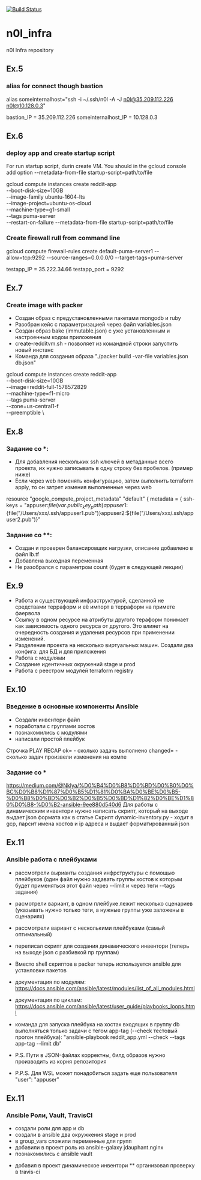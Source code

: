 [![Build Status](https://travis-ci.com/Otus-DevOps-2019-11/n0l_infra.svg?branch=master)](https://travis-ci.com/Otus-DevOps-2019-11/n0l_infra)
# n0l_infra
n0l Infra repository
## Ex.5
### alias for connect though bastion
alias  someinternalhost="ssh -i ~/.ssh/n0l -A -J n0l@35.209.112.226 n0l@10.128.0.3"

bastion_IP = 35.209.112.226
someinternalhost_IP = 10.128.0.3

## Ex.6
### deploy app and create startup script

For run startup script, durin create VM. You should in the gcloud console add option --metadata-from-file startup-script=path/to/file

gcloud compute instances create reddit-app\
  --boot-disk-size=10GB \
  --image-family ubuntu-1604-lts \
  --image-project=ubuntu-os-cloud \
  --machine-type=g1-small \
  --tags puma-server \
  --restart-on-failure
  --metadata-from-file startup-script=path/to/file

### Create firewall rull from command line
gcloud compute firewall-rules create default-puma-server1  --allow=tcp:9292   --source-ranges=0.0.0.0/0   --target-tags=puma-server

testapp_IP = 35.222.34.66
testapp_port = 9292

## Ex.7
### Create image with packer
 - Создан образ с предустановленными пакетами mongodb и ruby
 - Разобран кейс с параметризацией через файл variables.json
 - Создан образ bake (immutable.json) c уже установленным и настроенным кодом приложения
 - create-redditvm.sh - позволяет из командной строки запустить новый  инстанс
 - Команда для создания образа "./packer build -var-file variables.json db.json"
 
gcloud compute instances create reddit-app \
--boot-disk-size=10GB \
--image=reddit-full-1578572829 \
--machine-type=f1-micro \
--tags puma-server \
--zone=us-central1-f \
--preemptible \

## Ex.8
### Задание со *: 
 - Для добавления нескольких ssh ключей в метаданные всего проекта, их нужно записывать в одну строку без пробелов. (пример ниже)
 - Если через web поменять конфигурацию, затем выполнить terraform apply, то он затрет измения выполненные через web

resource "google_compute_project_metadata" "default" {
  metadata = {
    ssh-keys = "appuser:${file(var.public_key_path)}appuser1:${file("/Users/xxx/.ssh/appuser1.pub")}appuser2:${file("/Users/xxx/.ssh/appuser2.pub")}"
### Задание со **:
 - Создан и проверен балансировщик нагрузки, описание добавлено в файл lb.tf
 - Добавлена выходная переменная
 - Не разобрался с параметром count (будет в следующей лекции)

 
## Ex.9
 - Работа и существующей инфраструктурой, сделанной не средствами терраформ и её импорт в терраформ на примете фаервола
 - Ссылку в одном ресурсе на атрибуты другого тераформ
понимает как зависимость одного ресурса от другого. Это влияет
на очередность создания и удаления ресурсов при применении
изменений.
 - Разделение проекта на несколько виртуальных машин. Создали два конфига: для БД и для приложения
 - Работа с модулями
 - Создание идентичных окружений stage и prod
 - Работа с реестром модулей terraform registry


## Ex.10
### Введение в основные компоненты Ansible
 - Создали инвентори файл
 - поработали с группами хостов
 - познакомились с модулями
 - написали простой плейбук

Строчка PLAY RECAP
ok= -      сколько задачь выполнено
changed= - сколько задач произвели изменения на компе

### Задание со *
https://medium.com/@Nklya/%D0%B4%D0%B8%D0%BD%D0%B0%D0%BC%D0%B8%D1%87%D0%B5%D1%81%D0%BA%D0%BE%D0%B5-%D0%B8%D0%BD%D0%B2%D0%B5%D0%BD%D1%82%D0%BE%D1%80%D0%B8-%D0%B2-ansible-9ee880d540d6
Для работы с динамическим инвентори нужно написать скрипт, который на выходе выдает json формата как в статье
Скрипт dynamic-inventory.py -  ходит в gcp,  парсит   имена хостов и ip адреса и выдает форматированный  json 

## Ex.11
### Ansible работа с плейбуками
 - рассмотрели вырианты создания инфрструктуры с помощью плейбуков (один файл нужно задавать группы хостов к которым будет применяться этот файл через --limit и через теги --tags задания)
 - расмотрели вариант, в одном плейбуке лежит несколько сценариев (указывать нужно только теги, а нужные группы уже заложены в сценариях)
 - рассмотрели вариант с несколькими плейбуками (самый оптимальный)
 - переписал скрипт для создания динамического инвентори (теперь на выходе json c разбивкой пр группам)
 - Вместо shell скриптов в packer теперь используется ansible для устанловки пакетов

 - документация по модулям: https://docs.ansible.com/ansible/latest/modules/list_of_all_modules.html
 - документация по циклам: https://docs.ansible.com/ansible/latest/user_guide/playbooks_loops.html
 - команда для запуска плейбука на хостах входящих в группу db выполняться только задачи с тегом app-tag (--check тестовый прогон плейбука): "ansible-playbook reddit_app.yml --check --tags app-tag  --limit db"
 - P.S. Пути в JSON-файлах корректны, билд образов нужно производить из корня репозитория
 - P.P.S. Для WSL может понадобиться задать еще пользователя "user": "appuser"

## Ex.11
### Ansible Роли, Vault, TravisCI

 - создали роли для  app и db
 - создали в ansible  два окружкения stage и prod
 - в group_vars сложили переменные для групп
 - добавили в проект роль из ansible-galaxy jdauphant.nginx
 - познакомились с  ansible vault

* добавил в проект динамическое инвентори
** организовал проверку в travis-ci
